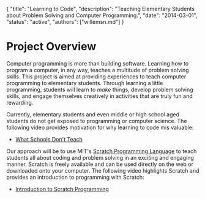 {
	"title": "Learning to Code",
	"description": "Teaching Elementary Students about Problem Solving and Computer Programming.",
	"date": "2014-03-01",
	"status": "active",
	"authors": ["willemsn.md"]
}

Project Overview
================

Computer programming is more than building software. Learning how to program a computer, in any way, teaches a multitude of problem solving skills. This project is aimed at providing experiences
to teach computer programming to elementary students. Through learning a little programming, students will learn to _make_ things, develop problem solving skills, and engage themselves creatively in activities that are truly fun and rewarding.

Currently, elementary students and even middle or high school aged students do not get exposed to programming or computer science. The following video provides motivation for why learning to code mis valuable:
* [What Schools Don't Teach](http://www.youtube.com/watch?v=nKIu9yen5nc&feature=share&desktop_uri=%2Fwatch%3Fv%3DnKIu9yen5nc%26feature%3Dshare&app=desktop)
 
Our approach will be to use MIT's [Scratch Programming Language](http://scratch.mit.edu/) to teach students all about coding and problem solving in an exciting and engaging manner.  Scratch is freely available and can be used directly on the web or downloaded onto your computer. The following video highlights Scratch and provides an introduction to programming with Scratch:
* [Introduction to Scratch Programming](http://vimeo.com/29457909)




